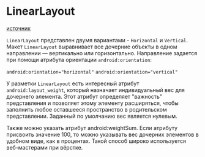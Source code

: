 # LinearLayout

[источник](https://developer.alexanderklimov.ru/android/layout/linearlayout.php)

`LinearLayout` представлен двумя вариантами - `Horizontal` и `Vertical`. Макет `LinearLayout` выравнивает все дочерние объекты в одном направлении — вертикально или горизонтально. Направление задается при помощи атрибута ориентации `android:orientation`:

`android:orientation="horizontal"`
`android:orientation="vertical"`

У разметки `LinearLayout` есть интересный атрибут `android:layout_weight`, который назначает индивидуальный вес для дочернего элемента. Этот атрибут определяет "важность" представления и позволяет этому элементу расширяться, чтобы заполнить любое оставшееся пространство в родительском представлении. Заданный по умолчанию вес является нулевым.

Также можно указать атрибут android:weightSum. Если атрибуту присвоить значение 100, то можно указывать вес дочерних элементов в удобном виде, как в процентах. Такой способ широко используется веб-мастерами при вёрстке.